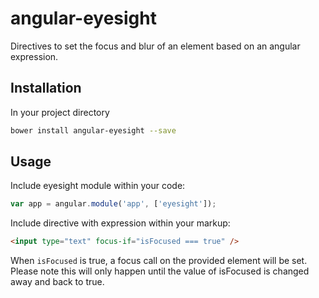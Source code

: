 # angular-eyesight

Directives to set the focus and blur of an element based on an angular expression.

## Installation

In your project directory

```bash
bower install angular-eyesight --save
```

## Usage

Include eyesight module within your code:

```javascript
var app = angular.module('app', ['eyesight']);
```

Include directive with expression within your markup:

```html
<input type="text" focus-if="isFocused === true" />
```

When `isFocused` is true, a focus call on the provided element will be set. Please note this will only happen until the value of isFocused is changed away and back to true.

